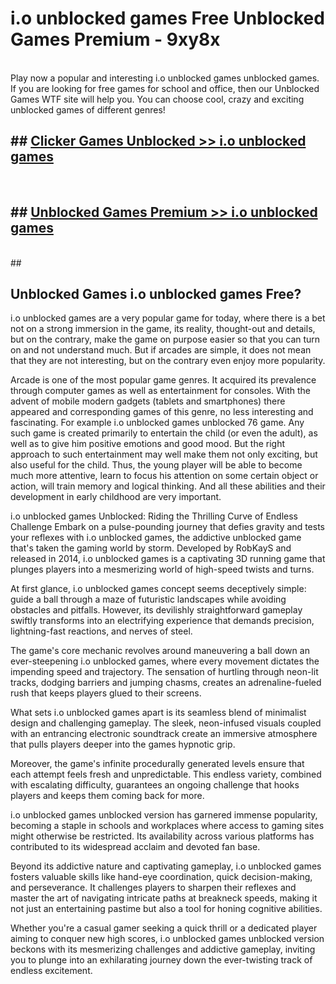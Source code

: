 # i.o unblocked games  Free Unblocked Games Premium - 9xy8x <br>
<br>
Play now a popular and interesting i.o unblocked games unblocked games. If you are looking for free games for school and office, then our Unblocked Games WTF site will help you. You can choose cool, crazy and exciting unblocked games of different genres!


## ##  [Clicker Games Unblocked >> i.o unblocked games](http://freeplayer.one?title=i.o_unblocked_games&ref=UGames)
  <br>

##  ## [Unblocked Games Premium >> i.o unblocked games](http://freeplayer.one?title=i.o_unblocked_games&ref=UGames)
  <br>
  ##



## Unblocked Games i.o unblocked games Free?

i.o unblocked games are a very popular game for today, where there is a bet not on a strong immersion in the game, its reality, thought-out and details, but on the contrary, make the game on purpose easier so that you can turn on and not understand much. But if arcades are simple, it does not mean that they are not interesting, but on the contrary even enjoy more popularity.

Arcade is one of the most popular game genres. It acquired its prevalence through computer games as well as entertainment for consoles. With the advent of mobile modern gadgets (tablets and smartphones) there appeared and corresponding games of this genre, no less interesting and fascinating. For example i.o unblocked games unblocked 76 game. Any such game is created primarily to entertain the child (or even the adult), as well as to give him positive emotions and good mood. But the right approach to such entertainment may well make them not only exciting, but also useful for the child. Thus, the young player will be able to become much more attentive, learn to focus his attention on some certain object or action, will train memory and logical thinking. And all these abilities and their development in early childhood are very important.

i.o unblocked games Unblocked: Riding the Thrilling Curve of Endless Challenge
Embark on a pulse-pounding journey that defies gravity and tests your reflexes with i.o unblocked games, the addictive unblocked game that's taken the gaming world by storm. Developed by RobKayS and released in 2014, i.o unblocked games is a captivating 3D running game that plunges players into a mesmerizing world of high-speed twists and turns.

At first glance, i.o unblocked games concept seems deceptively simple: guide a ball through a maze of futuristic landscapes while avoiding obstacles and pitfalls. However, its devilishly straightforward gameplay swiftly transforms into an electrifying experience that demands precision, lightning-fast reactions, and nerves of steel.

The game's core mechanic revolves around maneuvering a ball down an ever-steepening i.o unblocked games, where every movement dictates the impending speed and trajectory. The sensation of hurtling through neon-lit tracks, dodging barriers and jumping chasms, creates an adrenaline-fueled rush that keeps players glued to their screens.

What sets i.o unblocked games apart is its seamless blend of minimalist design and challenging gameplay. The sleek, neon-infused visuals coupled with an entrancing electronic soundtrack create an immersive atmosphere that pulls players deeper into the games hypnotic grip.

Moreover, the game's infinite procedurally generated levels ensure that each attempt feels fresh and unpredictable. This endless variety, combined with escalating difficulty, guarantees an ongoing challenge that hooks players and keeps them coming back for more.

i.o unblocked games unblocked version has garnered immense popularity, becoming a staple in schools and workplaces where access to gaming sites might otherwise be restricted. Its availability across various platforms has contributed to its widespread acclaim and devoted fan base.

Beyond its addictive nature and captivating gameplay, i.o unblocked games fosters valuable skills like hand-eye coordination, quick decision-making, and perseverance. It challenges players to sharpen their reflexes and master the art of navigating intricate paths at breakneck speeds, making it not just an entertaining pastime but also a tool for honing cognitive abilities.

Whether you're a casual gamer seeking a quick thrill or a dedicated player aiming to conquer new high scores, i.o unblocked games unblocked version beckons with its mesmerizing challenges and addictive gameplay, inviting you to plunge into an exhilarating journey down the ever-twisting track of endless excitement.